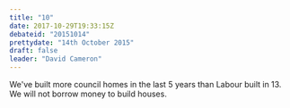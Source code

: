 ```yaml
---
title: "10"
date: 2017-10-29T19:33:15Z
debateid: "20151014"
prettydate: "14th October 2015"
draft: false
leader: "David Cameron"
---
```


We've built more council homes in the last 5 years than Labour built in 13. We will not borrow money to build houses.